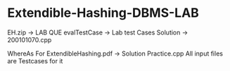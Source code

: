 # Extendible-Hashing-DBMS-LAB
EH.zip -> LAB QUE
evalTestCase -> Lab test Cases
Solution -> 200101070.cpp

WhereAs For
ExtendibleHashing.pdf -> Solution Practice.cpp
All input files are Testcases for it 
